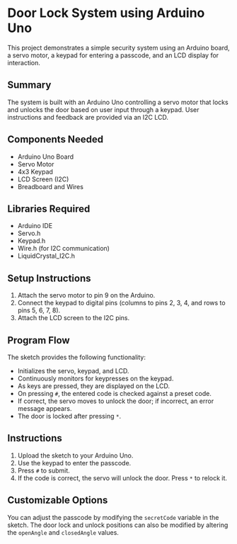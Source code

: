 # Door Lock System using Arduino Uno

This project demonstrates a simple security system using an Arduino board, a servo motor, a keypad for entering a passcode, and an LCD display for interaction.

## Summary

The system is built with an Arduino Uno controlling a servo motor that locks and unlocks the door based on user input through a keypad. User instructions and feedback are provided via an I2C LCD.

## Components Needed

- Arduino Uno Board
- Servo Motor
- 4x3 Keypad
- LCD Screen (I2C)
- Breadboard and Wires

## Libraries Required

- Arduino IDE
- Servo.h
- Keypad.h
- Wire.h (for I2C communication)
- LiquidCrystal_I2C.h

## Setup Instructions

1. Attach the servo motor to pin 9 on the Arduino.
2. Connect the keypad to digital pins (columns to pins 2, 3, 4, and rows to pins 5, 6, 7, 8).
3. Attach the LCD screen to the I2C pins.

## Program Flow

The sketch provides the following functionality:

- Initializes the servo, keypad, and LCD.
- Continuously monitors for keypresses on the keypad.
- As keys are pressed, they are displayed on the LCD.
- On pressing `#`, the entered code is checked against a preset code.
- If correct, the servo moves to unlock the door; if incorrect, an error message appears.
- The door is locked after pressing `*`.

## Instructions

1. Upload the sketch to your Arduino Uno.
2. Use the keypad to enter the passcode.
3. Press `#` to submit.
4. If the code is correct, the servo will unlock the door. Press `*` to relock it.

## Customizable Options

You can adjust the passcode by modifying the `secretCode` variable in the sketch. The door lock and unlock positions can also be modified by altering the `openAngle` and `closedAngle` values.
